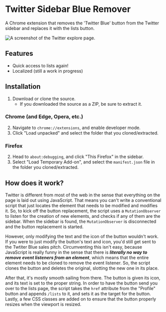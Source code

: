 # Twitter Sidebar Blue Remover
A Chrome extension that removes the 'Twitter Blue' button from the Twitter sidebar and replaces it with the lists button.

![A screenshot of the Twitter explore page.](https://i.imgur.com/gYIvujT.png)

## Features
- Quick access to lists again!
- Localized (still a work in progress)

## Installation
1. Download or clone the source.
    - If you downloaded the source as a ZIP, be sure to extract it.
### Chrome (and Edge, Opera, etc.)
2. Navigate to `chrome://extensions`, and enable developer mode.
3. Click "Load unpacked" and select the folder that you cloned/extracted.
### Firefox
2. Head to `about:debugging`, and click "This Firefox" in the sidebar.
3. Select "Load Temporary Add-on", and select the `manifest.json` file in the folder you cloned/extracted.


## How does it work?
Twitter is different from most of the web in the sense that everything on the page is laid out using JavaScript. That means you can't write a conventional script that just locates the element that needs to be modified and modifies it. So, to kick off the button replacement, the script uses a `MutationObserver` to listen for the creation of new elements, and checks if any of them are the sidebar. When the sidebar is found, the `MutationObserver` is disconnected and the button replacement is started.

However, only modifying the text and the icon of the button wouldn't work. If you were to just modify the button's text and icon, you'd still get sent to the Twtiter Blue sales pitch. Circumventing this isn't easy, because JavaScript is really funny in the sense that there is ***literally no way to remove event listeners from an element***, which means that the entire element needs to be cloned to remove the event listener. So, the script clones the button and deletes the original, slotting the new one in its place.

After that, it's mostly smooth sailing from there. The button is given its icon, and its text is set to the proper string. In order to have the button send you over to the lists page, the script takes the `href` attribute from the "Profile" button and appends `/lists` to it, and sets it as the target for the button. Lastly, a few CSS classes are added on to ensure that the button properly resizes when the viewport is resized.
